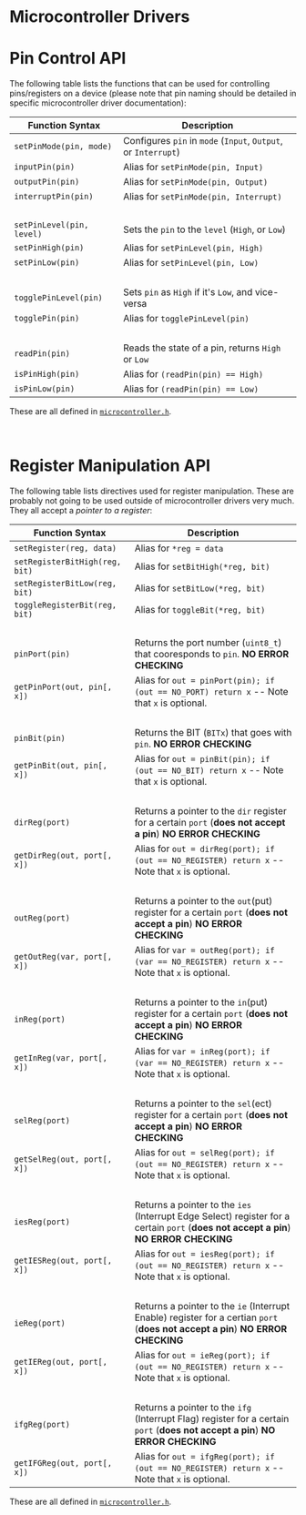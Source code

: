 # Microcontroller Drivers


# Pin Control API
The following table lists the functions that can be used for controlling pins/registers on a device (please note that pin naming should be detailed in specific microcontroller driver documentation):

| Function Syntax | Description |
|-------------------|-----------|
|`setPinMode(pin, mode)`| Configures `pin` in `mode` (`Input`, `Output`, or `Interrupt`)|
|`inputPin(pin)`| Alias for `setPinMode(pin, Input)`|
|`outputPin(pin)`| Alias for `setPinMode(pin, Output)`|
|`interruptPin(pin)`| Alias for `setPinMode(pin, Interrupt)`|
|&nbsp;|&nbsp;|
|`setPinLevel(pin, level)`| Sets the `pin` to the `level` (`High`, or `Low`)|
|`setPinHigh(pin)`| Alias for `setPinLevel(pin, High)`|
|`setPinLow(pin)`| Alias for `setPinLevel(pin, Low)`|
|&nbsp;|&nbsp;|
|`togglePinLevel(pin)`| Sets `pin` as `High` if it's `Low`, and vice-versa|
|`togglePin(pin)`| Alias for `togglePinLevel(pin)`|
|&nbsp;|&nbsp;|
|`readPin(pin)`| Reads the state of a pin, returns `High` or `Low`|
|`isPinHigh(pin)`| Alias for `(readPin(pin) == High)`|
|`isPinLow(pin)`| Alias for `(readPin(pin) == Low)`|

These are all defined in [`microcontroller.h`](microcontrollers/microcontroller.h).

&nbsp;

# Register Manipulation API
The following table lists directives used for register manipulation. These are probably
not going to be used outside of microcontroller drivers very much. They all accept a *pointer to a register*:

| Function Syntax | Description |
|-----------------|-------------|
|`setRegister(reg, data)`| Alias for `*reg = data`|
|`setRegisterBitHigh(reg, bit)` | Alias for `setBitHigh(*reg, bit)`|
|`setRegisterBitLow(reg, bit)` | Alias for `setBitLow(*reg, bit)`|
|`toggleRegisterBit(reg, bit)` | Alias for `toggleBit(*reg, bit)`|
|&nbsp;|&nbsp;|
|`pinPort(pin)`| Returns the port number (`uint8_t`) that cooresponds to `pin`. **NO ERROR CHECKING**|
|`getPinPort(out, pin[, x])`| Alias for `out = pinPort(pin); if (out == NO_PORT) return x` -- Note that `x` is optional. |
|&nbsp;|&nbsp;|
|`pinBit(pin)`| Returns the BIT (`BITx`) that goes with `pin`. **NO ERROR CHECKING**|
|`getPinBit(out, pin[, x])`| Alias for `out = pinBit(pin); if (out == NO_BIT) return x` -- Note that `x` is optional.|
|&nbsp;|&nbsp;|
|`dirReg(port)`| Returns a pointer to the `dir` register for a certain `port` (**does not accept a pin**) **NO ERROR CHECKING**|
|`getDirReg(out, port[, x])`| Alias for `out = dirReg(port); if (out == NO_REGISTER) return x` -- Note that `x` is optional.|
|&nbsp;|&nbsp;|
|`outReg(port)`| Returns a pointer to the `out`(put) register for a certain `port` (**does not accept a pin**) **NO ERROR CHECKING**|
|`getOutReg(var, port[, x])`| Alias for `var = outReg(port); if (var == NO_REGISTER) return x` -- Note that `x` is optional.|
|&nbsp;|&nbsp;|
|`inReg(port)`| Returns a pointer to the `in`(put) register for a certain `port` (**does not accept a pin**) **NO ERROR CHECKING**|
|`getInReg(var, port[, x])`| Alias for `var = inReg(port); if (var == NO_REGISTER) return x` -- Note that `x` is optional.|
|&nbsp;|&nbsp;|
|`selReg(port)`| Returns a pointer to the `sel`(ect) register for a certain `port` (**does not accept a pin**) **NO ERROR CHECKING**|
|`getSelReg(out, port[, x])`| Alias for `out = selReg(port); if (out == NO_REGISTER) return x` -- Note that `x` is optional.|
|&nbsp;|&nbsp;|
|`iesReg(port)`| Returns a pointer to the `ies` (Interrupt Edge Select) register for a certain `port` (**does not accept a pin**) **NO ERROR CHECKING**|
|`getIESReg(out, port[, x])` | Alias for `out = iesReg(port); if (out == NO_REGISTER) return x` -- Note that `x` is optional.|
|&nbsp;|&nbsp;|
|`ieReg(port)`| Returns a pointer to the `ie` (Interrupt Enable) register for a certian `port` (**does not accept a pin**) **NO ERROR CHECKING**|
|`getIEReg(out, port[, x])`| Alias for `out = ieReg(port); if (out == NO_REGISTER) return x` -- Note that `x` is optional.|
|&nbsp;|&nbsp;|
|`ifgReg(port)`| Returns a pointer to the `ifg` (Interrupt Flag) register for a certain `port` (**does not accept a pin**) **NO ERROR CHECKING**|
|`getIFGReg(out, port[, x])`| Alias for `out = ifgReg(port); if (out == NO_REGISTER) return x` -- Note that `x` is optional.|

These are all defined in [`microcontroller.h`](microcontrollers/microcontroller.h).
